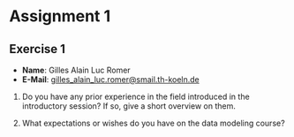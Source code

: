 # Assignment 1

## Exercise 1 

* **Name**: Gilles Alain Luc Romer
* **E-Mail**: gilles_alain_luc.romer@smail.th-koeln.de

1. Do you have any prior experience in the field introduced in the introductory session? If so, give a short overview on them.
  
2. What expectations or wishes do you have on the data modeling course?
  
